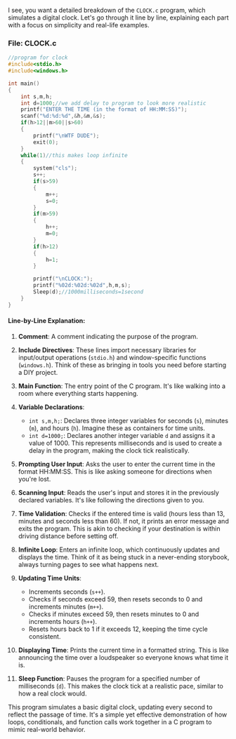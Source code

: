 I see, you want a detailed breakdown of the `CLOCK.c` program, which simulates a digital clock. Let's go through it line by line, explaining each part with a focus on simplicity and real-life examples.

### File: CLOCK.c

```c
//program for clock
#include<stdio.h>
#include<windows.h>

int main()
{
    int s,m,h;
    int d=1000;//we add delay to program to look more realistic
    printf("ENTER THE TIME (in the format of HH:MM:SS)");
    scanf("%d:%d:%d",&h,&m,&s);
    if(h>12||m>60||s>60)
    {
        printf("\nWTF DUDE");
        exit(0);
    }
    while(1)//this makes loop infinite
    {
        system("cls");
        s++;
        if(s>59)
        {
            m++;
            s=0;
        }
        if(m>59)
        {
            h++;
            m=0;
        }
        if(h>12)
        {
            h=1;
        }

        printf("\nCLOCK:");
        printf("%02d:%02d:%02d",h,m,s);
        Sleep(d);//1000milliseconds=1second
    }
}
```

#### Line-by-Line Explanation:

1. **Comment**: A comment indicating the purpose of the program.
2. **Include Directives**: These lines import necessary libraries for input/output operations (`stdio.h`) and window-specific functions (`windows.h`). Think of these as bringing in tools you need before starting a DIY project.

3. **Main Function**: The entry point of the C program. It's like walking into a room where everything starts happening.

4. **Variable Declarations**:

    - `int s,m,h;`: Declares three integer variables for seconds (`s`), minutes (`m`), and hours (`h`). Imagine these as containers for time units.
    - `int d=1000;`: Declares another integer variable `d` and assigns it a value of 1000. This represents milliseconds and is used to create a delay in the program, making the clock tick realistically.

5. **Prompting User Input**: Asks the user to enter the current time in the format HH:MM:SS. This is like asking someone for directions when you're lost.

6. **Scanning Input**: Reads the user's input and stores it in the previously declared variables. It's like following the directions given to you.

7. **Time Validation**: Checks if the entered time is valid (hours less than 13, minutes and seconds less than 60). If not, it prints an error message and exits the program. This is akin to checking if your destination is within driving distance before setting off.

8. **Infinite Loop**: Enters an infinite loop, which continuously updates and displays the time. Think of it as being stuck in a never-ending storybook, always turning pages to see what happens next.

9. **Updating Time Units**:

    - Increments seconds (`s++`).
    - Checks if seconds exceed 59, then resets seconds to 0 and increments minutes (`m++`).
    - Checks if minutes exceed 59, then resets minutes to 0 and increments hours (`h++`).
    - Resets hours back to 1 if it exceeds 12, keeping the time cycle consistent.

10. **Displaying Time**: Prints the current time in a formatted string. This is like announcing the time over a loudspeaker so everyone knows what time it is.

11. **Sleep Function**: Pauses the program for a specified number of milliseconds (`d`). This makes the clock tick at a realistic pace, similar to how a real clock would.

This program simulates a basic digital clock, updating every second to reflect the passage of time. It's a simple yet effective demonstration of how loops, conditionals, and function calls work together in a C program to mimic real-world behavior.
